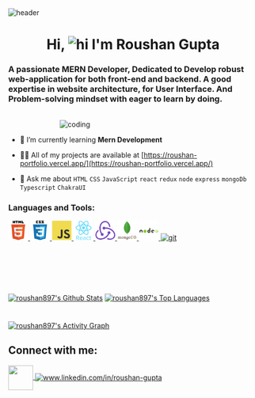 <!-- nav image -->
<img align="center" width="100%" height="300" src="https://media4.giphy.com/media/QpVUMRUJGokfqXyfa1/giphy.gif" alt="header" />

<!-- hi gif -->
<h1 align="center">Hi, <img  width="40" src="https://media.giphy.com/media/hvRJCLFzcasrR4ia7z/giphy.gif" alt="hi" /> I'm Roushan Gupta</h1>
<h3>A passionate MERN Developer, Dedicated to Develop robust web-application for both front-end and backend. A good expertise in website architecture, for User Interface. And Problem-solving mindset with eager to learn by doing.</h3>


<!-- coding sticker -->
</br> 
<img align="right" width="400" src="https://i.postimg.cc/9FNpKHMf/animation-640-l6z4kce4.gif" alt="coding" />
</br>

- 🌱 I’m currently learning **Mern Development**

- 👨‍💻 All of my projects are available at [https://roushan-portfolio.vercel.app/](https://roushan-portfolio.vercel.app/)

- 💬 Ask me about ``HTML`` ``CSS`` ``JavaScript`` ``react`` ``redux`` ``node`` ``express`` ``mongoDb`` ``Typescript`` ``ChakraUI``

<!--=====================================================================
             language and tools section starts 
===========================================================================-->
<h3 align="left">Languages and Tools:</h3>
<p align="left"> 
  
<a href="https://git-scm.com/" target="_blank" rel="noreferrer"> 
<!--  HTML image  -->
  <img src="https://raw.githubusercontent.com/devicons/devicon/master/icons/html5/html5-original-wordmark.svg" alt="html5" width="40" height="40"/>
</a> 
  
<a href="https://www.w3schools.com/css/" target="_blank" rel="noreferrer"> 
<!-- css image   -->
  <img src="https://raw.githubusercontent.com/devicons/devicon/master/icons/css3/css3-original-wordmark.svg" alt="css3" width="40" height="40"/> 
</a> 

<a href="https://developer.mozilla.org/en-US/docs/Web/JavaScript" target="_blank" rel="noreferrer"> 
<!--  JavaScript image  -->
  <img src="https://raw.githubusercontent.com/devicons/devicon/master/icons/javascript/javascript-original.svg" alt="javascript" width="40" height="40"/> 
</a> 

<a href="https://reactjs.org/" target="_blank" rel="noreferrer">
<!--  react image  -->
  <img src="https://raw.githubusercontent.com/devicons/devicon/master/icons/react/react-original-wordmark.svg" alt="react" width="40" height="40"/>
</a>

<a href="https://redux.js.org" target="_blank" rel="noreferrer"> 
<!--  redux image  -->
  <img src="https://raw.githubusercontent.com/devicons/devicon/master/icons/redux/redux-original.svg" alt="redux" width="40" height="40"/> 
</a>

<a href="https://www.mongodb.com/" target="_blank" rel="noreferrer"> 
<!--  mongodb mage  -->
  <img src="https://raw.githubusercontent.com/devicons/devicon/master/icons/mongodb/mongodb-original-wordmark.svg" alt="mongodb" width="40" height="40"/>
</a> 

<a href="https://nodejs.org" target="_blank" rel="noreferrer"> 
<!--  node image  --> 
  <img src="https://raw.githubusercontent.com/devicons/devicon/master/icons/nodejs/nodejs-original-wordmark.svg" alt="nodejs" width="40" height="40"/>
</a> 

<a href="https://www.w3.org/html/" target="_blank" rel="noreferrer">
  <!--  github image  -->
  <img src="https://www.vectorlogo.zone/logos/git-scm/git-scm-icon.svg" alt="git" width="40" height="40"/>
</a> 
</p>
</br> </br> </br> 
<!--=====================================================================
             language and tools section ends here... 
===========================================================================-->

<!-- github-readme-streak-stats -->

<!--   -->

#
<a href="https://github.com/roushan897/github-readme-stats"><img alt="roushan897's Github Stats" src="https://github-readme-stats.vercel.app/api?username=roushan897&show_icons=true&count_private=true&theme=react&hide_border=true&bg_color=0D1117" /></a> 
<a href="https://github.com/roushan897/github-readme-stats"><img alt="roushan897's Top Languages" src="https://github-readme-stats.vercel.app/api/top-langs/?username=roushan897&langs_count=8&count_private=true&layout=compact&theme=react&hide_border=true&bg_color=0D1117" /></a>

#
<a href="https://github.com/roushan897/github-readme-activity-graph"><img alt="roushan897's Activity Graph" src="https://activity-graph.herokuapp.com/graph?username=roushan897&bg_color=0D1117&color=5BCDEC&line=5BCDEC&point=FFFFFF&hide_border=true" /></a>



<!--  Connect with me  -->
## Connect with me:
<p align="left">
  <a href="https://mail.google.com/mail/u/0/?fs=1&tf=cm&to=roushangupta85@gmail.com">
     <img width="50" height="50" align="center" width="30px" src="https://cdn.icon-icons.com/icons2/2642/PNG/128/google_mail_gmail_logo_icon_159346.png" />
  </a>  
  <a href="https://www.linkedin.com/in/roushan-gupta" target="blank">
      <img width="40" height="30" align="center" src="https://raw.githubusercontent.com/rahuldkjain/github-profile-readme-generator/master/src/images/icons/Social/linked-in-alt.svg" alt="www.linkedin.com/in/roushan-gupta" />
  </a>  
</p>

<!-- footer logo 
<img align="center" width="100%" height="300" src="https://cdn.dribbble.com/users/1147279/screenshots/5055958/dbbble.gif" alt="water" />
-->
